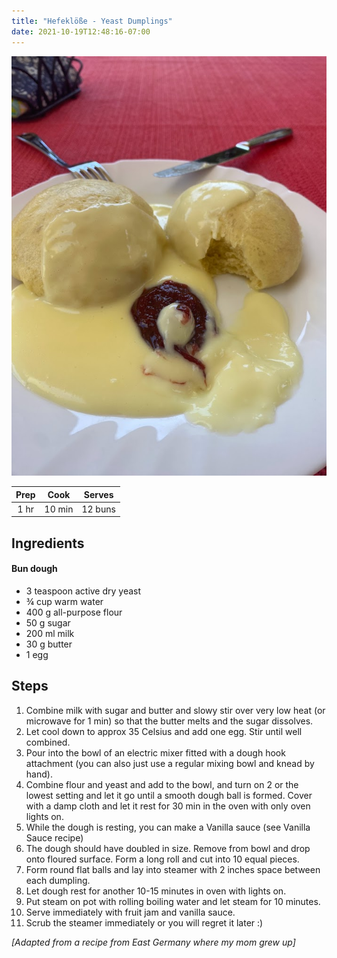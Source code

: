 ```yaml
---
title: "Hefeklöße - Yeast Dumplings"
date: 2021-10-19T12:48:16-07:00
---
```


<div class="figure">

![hefekloesse](/images/hefekloesse.jpg)

</div>

| Prep   | Cook | Serves |
| :----: | :----: | :----: |
| 1 hr | 10 min | 12 buns |

## Ingredients

#### Bun dough

- 3 teaspoon active dry yeast
- ¾ cup warm water
- 400 g all-purpose flour
- 50 g sugar
- 200 ml milk
- 30 g butter
- 1 egg
  
## Steps
1. Combine milk with sugar and butter and slowy stir over very low heat (or microwave for 1 min) so that the butter melts and the sugar dissolves.
2. Let cool down to approx 35 Celsius and add one egg. Stir until well combined.
3. Pour into the bowl of an electric mixer fitted with a dough hook attachment (you can also just use a regular mixing bowl and knead by hand).
4. Combine flour and yeast and add to the bowl, and turn on 2 or the lowest setting and let it go until a smooth dough ball is formed. Cover with a damp cloth and let it rest for 30 min in the oven with only oven lights on.
5. While the dough is resting, you can make a Vanilla sauce (see Vanilla Sauce recipe) 
6. The dough should have doubled in size. Remove from bowl and drop onto floured surface. Form a long roll and cut into 10 equal pieces.
7. Form round flat balls and lay into steamer with 2 inches space between each dumpling.
8. Let dough rest for another 10-15 minutes in oven with lights on.
9. Put steam on pot with rolling boiling water and let steam for 10 minutes.
10. Serve immediately with fruit jam and vanilla sauce.
11. Scrub the steamer immediately or you will regret it later :)

_[Adapted from a recipe from East Germany where my mom grew up]_
